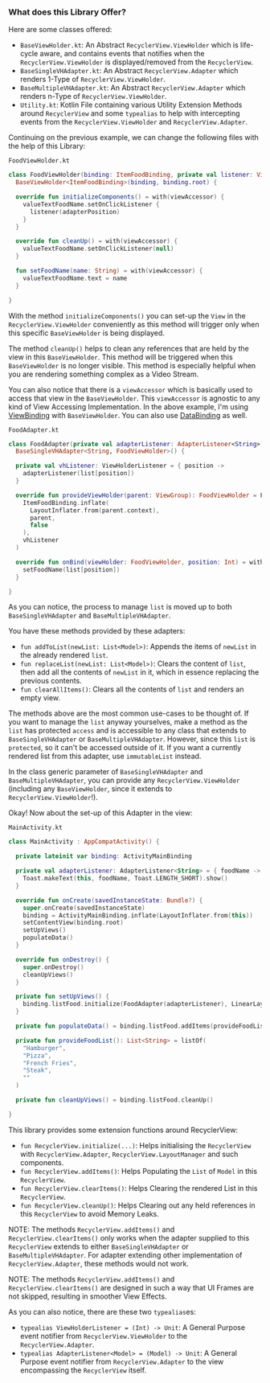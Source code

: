 ### What does this Library Offer?

Here are some classes offered:

 - `BaseViewHolder.kt`: An Abstract `RecyclerView.ViewHolder` which is life-cycle aware, and contains events that notifies when the `RecyclerView.ViewHolder` is displayed/removed from the `RecyclerView`.
 - `BaseSingleVHAdapter.kt`: An Abstract `RecyclerView.Adapter` which renders 1-Type of `RecyclerView.ViewHolder`.
 - `BaseMultipleVHAdapter.kt`: An Abstract `RecyclerView.Adapter` which renders n-Type of `RecyclerView.ViewHolder`.
 - `Utility.kt`: Kotlin File containing various Utility Extension Methods around `RecyclerView` and some `typealias` to help with intercepting events from the `RecyclerView.ViewHolder` and `RecyclerView.Adapter`.

Continuing on the previous example, we can change the following files with the help of this Library:

`FoodViewHolder.kt`

```kotlin
class FoodViewHolder(binding: ItemFoodBinding, private val listener: ViewHolderListener) :
  BaseViewHolder<ItemFoodBinding>(binding, binding.root) {

  override fun initializeComponents() = with(viewAccessor) {
    valueTextFoodName.setOnClickListener {
      listener(adapterPosition)
    }
  }

  override fun cleanUp() = with(viewAccessor) {
    valueTextFoodName.setOnClickListener(null)
  }

  fun setFoodName(name: String) = with(viewAccessor) {
    valueTextFoodName.text = name
  }

}
```

With the method `initializeComponents()` you can set-up the `View` in the `RecyclerView.ViewHolder` conveniently as this method will trigger only when this specific `BaseViewHolder` is being displayed.

The method `cleanUp()` helps to clean any references that are held by the view in this `BaseViewHolder`. This method will be triggered when this `BaseViewHolder` is no longer visible. This method is especially helpful when you are rendering something complex as a Video Stream.

You can also notice that there is a `viewAccessor` which is basically used to access that view in the `BaseViewHolder`. This `viewAccessor` is agnostic to any kind of View Accessing Implementation. In the above example, I'm using 
[ViewBinding](https://developer.android.com/topic/libraries/view-binding) with `BaseViewHolder`. You can also use [DataBinding](https://developer.android.com/topic/libraries/data-binding) as well.

`FoodAdapter.kt`

```kotlin
class FoodAdapter(private val adapterListener: AdapterListener<String>) :
  BaseSingleVHAdapter<String, FoodViewHolder>() {

  private val vhListener: ViewHolderListener = { position ->
    adapterListener(list[position])
  }

  override fun provideViewHolder(parent: ViewGroup): FoodViewHolder = FoodViewHolder(
    ItemFoodBinding.inflate(
      LayoutInflater.from(parent.context),
      parent,
      false
    ),
    vhListener
  )

  override fun onBind(viewHolder: FoodViewHolder, position: Int) = with(viewHolder) {
    setFoodName(list[position])
  }

}
```

As you can notice, the process to manage `list` is moved up to both `BaseSingleVHAdapter` and `BaseMultipleVHAdapter`.

You have these methods provided by these adapters:

 - `fun addToList(newList: List<Model>)`: Appends the items of `newList` in the already rendered `list`.
 - `fun replaceList(newList: List<Model>)`: Clears the content of `list`, then add all the contents of `newList` in it, which in essence replacing the previous contents.
 - `fun clearAllItems()`: Clears all the contents of `list` and renders an empty view.

The methods above are the most common use-cases to be thought of. If you want to manage the `list` anyway yourselves, make a method as the `list` has protected `access` and is accessible to any class that extends to `BaseSingleVHAdapter` or `BaseMultipleVHAdapter`.
However, since this `list` is `protected`, so it can't be accessed outside of it. If you want a currently rendered list from this adapter, use `immutableList` instead.

In the class generic parameter of `BaseSingleVHAdapter` and `BaseMultipleVHAdapter`, you can provide any `RecyclerView.ViewHolder` (including any `BaseViewHolder`, since it extends to `RecyclerView.ViewHolder`!). 

Okay!
Now about the set-up of this Adapter in the view:

`MainActivity.kt`

```kotlin
class MainActivity : AppCompatActivity() {

  private lateinit var binding: ActivityMainBinding

  private val adapterListener: AdapterListener<String> = { foodName ->
    Toast.makeText(this, foodName, Toast.LENGTH_SHORT).show()
  }

  override fun onCreate(savedInstanceState: Bundle?) {
    super.onCreate(savedInstanceState)
    binding = ActivityMainBinding.inflate(LayoutInflater.from(this))
    setContentView(binding.root)
    setUpViews()
    populateData()
  }

  override fun onDestroy() {
    super.onDestroy()
    cleanUpViews()
  }

  private fun setUpViews() {
    binding.listFood.initialize(FoodAdapter(adapterListener), LinearLayoutManager(this))
  }

  private fun populateData() = binding.listFood.addItems(provideFoodList(), false)

  private fun provideFoodList(): List<String> = listOf(
    "Hamburger",
    "Pizza",
    "French Fries",
    "Steak",
    ""
  )

  private fun cleanUpViews() = binding.listFood.cleanUp()

}
```

This library provides some extension functions around RecyclerView:

 - `fun RecyclerView.initialize(...)`: Helps initialising the `RecyclerView` with `RecyclerView.Adapter`, `RecyclerView.LayoutManager` and such components.
 - `fun RecyclerView.addItems()`: Helps Populating the `List` of `Model` in this `RecyclerView`.
 - `fun RecyclerView.clearItems()`: Helps Clearing the rendered List in this `RecyclerView`.
 - `fun RecyclerView.cleanUp()`: Helps Clearing out any held references in this `RecyclerView` to avoid Memory Leaks.

NOTE: The methods `RecyclerView.addItems()` and `RecyclerView.clearItems()` only works when the adapter supplied to this `RecyclerView` extends to either `BaseSingleVHAdapter` or `BaseMultipleVHAdapter`. For adapter extending other implementation of `RecyclerView.Adapter`, these methods would not work.

NOTE: The methods `RecyclerView.addItems()` and `RecyclerView.clearItems()` are designed in such a way that UI Frames are not skipped, resulting in smoother View Effects.

As you can also notice, there are these two `typealias`es:

 - `typealias ViewHolderListener = (Int) -> Unit`: A General Purpose event notifier from `RecyclerView.ViewHolder` to the `RecyclerView.Adapter`.
 - `typealias AdapterListener<Model> = (Model) -> Unit`: A General Purpose event notifier from `RecyclerView.Adapter`  to the view encompassing the `RecyclerView` itself.

